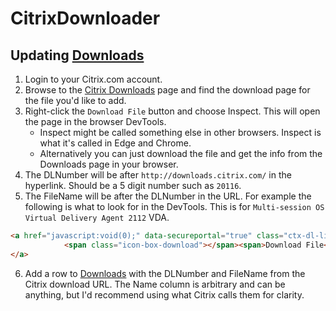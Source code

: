 # CitrixDownloader

## Updating [Downloads](Downloads.csv)
1. Login to your Citrix.com account.
2. Browse to the [Citrix Downloads](https://www.citrix.com/downloads/) page and find the download page for the file you'd like to add.
3. Right-click the `Download File` button and choose Inspect. This will open the page in the browser DevTools.
   * Inspect might be called something else in other browsers. Inspect is what it's called in Edge and Chrome.
   * Alternatively you can just download the file and get the info from the Downloads page in your browser.
4. The DLNumber will be after `http://downloads.citrix.com/` in the hyperlink. Should be a 5 digit number such as `20116`.
5. The FileName will be after the DLNumber in the URL. For example the following is what to look for in the DevTools. This is for `Multi-session OS Virtual Delivery Agent 2112` VDA.
   
```html
<a href="javascript:void(0);" data-secureportal="true" class="ctx-dl-link ctx-photo" rel="https://secureportal.citrix.com/udl.asp?DLID=20116&amp;URL=https://downloads.citrix.com/20116/VDAServerSetup_2112.exe" id="downloadcomponent">
            <span class="icon-box-download"></span><span>Download File</span>
</a>
```

6. Add a row to [Downloads](Downloads.csv) with the DLNumber and FileName from the Citrix download URL. The Name column is arbitrary and can be anything, but I'd recommend using what Citrix calls them for clarity.